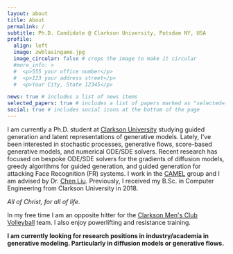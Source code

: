 ```yaml
---
layout: about
title: About
permalink: /
subtitle: Ph.D. Candidate @ Clarkson University, Potsdam NY, USA
profile:
  align: left
  image: zwblasingame.jpg
  image_circular: false # crops the image to make it circular
  #more_info: >
  #  <p>555 your office number</p>
  #  <p>123 your address street</p>
  #  <p>Your City, State 12345</p>

news: true # includes a list of news items
selected_papers: true # includes a list of papers marked as "selected={true}"
social: true # includes social icons at the bottom of the page
---
```


I am currently a Ph.D. student at [Clarkson University](https://www.clarkson.edu/) studying guided generation and latent representations of generative models.
Lately, I've been interested in stochastic processes, generative flows, score-based generative models, and numerical ODE/SDE solvers.
Recent research has focused on bespoke ODE/SDE solvers for the gradients of diffusion models, greedy algorithms for guided generation, and guided generation for attacking Face Recognition (FR) systems.
I work in the [CAMEL](https://camel.clarkson.edu/) group and I am advised by Dr. [Chen Liu](https://camel.clarkson.edu/members.html).
Previously, I received my B.Sc. in Computer Engineering from Clarkson University in 2018.

*All of Christ, for all of life.*

In my free time I am an opposite hitter for the [Clarkson Men's Club Volleyball](https://www.instagram.com/clarksonmvb/) team.
I also enjoy powerlifting and resistance training.

**I am currently looking for research positions in industry/academia in generative modeling. Particularly in diffusion models or generative flows.**
